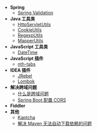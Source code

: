 * **Spring**
  * [Spring Validation](supplement/)
* **Java 工具类**
  * [HttpServletUtils](supplement/HttpServletUtils.md)
  * [CookieUtils](supplement/CookieUtils.md)
  * [RegexpUtils](supplement/RegexpUtils.md)
  * [MapperUtils](supplement/MapperUtils.md)
* **JavaScript 工具类**
  * [DateTime](supplement/DateTime.md)
* **JavaScript 插件**
  * [nth-tabs](supplement/nth-tabs.md)
* **IDEA 插件**
  * [JRebel](supplement/JRebel-热部署插件.md)
  * [Lombok](supplement/Lombok-简化臃肿代码.md)
* **解决跨域问题**
  * [什么是跨域问题](supplement/什么是跨域问题.md)
  * [Spring Boot 配置 CORS](supplement/Spring-Boot-配置-CORS.md)
* **Fiddler**
* **其他**
  * [Kaptcha](supplement/使用-Google-Kaptcha-生成验证码.md)
  * [解决 Maven 无法自动下载依赖的问题](supplement/解决-Maven-无法自动下载依赖的问题.md)
